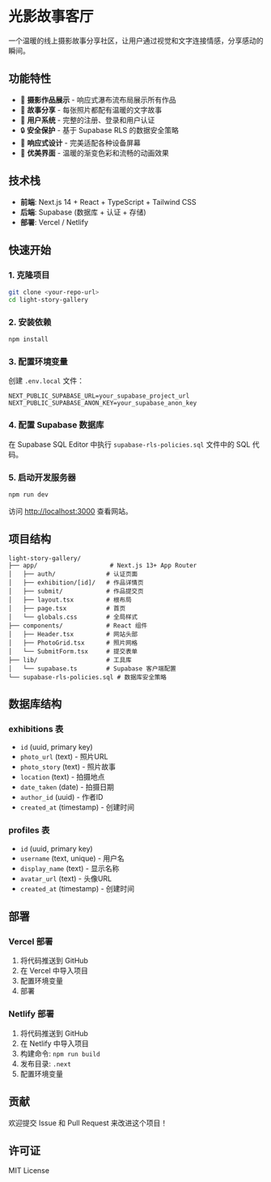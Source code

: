 # 光影故事客厅

一个温暖的线上摄影故事分享社区，让用户通过视觉和文字连接情感，分享感动的瞬间。

## 功能特性

- 📸 **摄影作品展示** - 响应式瀑布流布局展示所有作品
- 📝 **故事分享** - 每张照片都配有温暖的文字故事
- 👤 **用户系统** - 完整的注册、登录和用户认证
- 🔒 **安全保护** - 基于 Supabase RLS 的数据安全策略
- 📱 **响应式设计** - 完美适配各种设备屏幕
- 🎨 **优美界面** - 温暖的渐变色彩和流畅的动画效果

## 技术栈

- **前端**: Next.js 14 + React + TypeScript + Tailwind CSS
- **后端**: Supabase (数据库 + 认证 + 存储)
- **部署**: Vercel / Netlify

## 快速开始

### 1. 克隆项目
```bash
git clone <your-repo-url>
cd light-story-gallery
```

### 2. 安装依赖
```bash
npm install
```

### 3. 配置环境变量
创建 `.env.local` 文件：
```env
NEXT_PUBLIC_SUPABASE_URL=your_supabase_project_url
NEXT_PUBLIC_SUPABASE_ANON_KEY=your_supabase_anon_key
```

### 4. 配置 Supabase 数据库
在 Supabase SQL Editor 中执行 `supabase-rls-policies.sql` 文件中的 SQL 代码。

### 5. 启动开发服务器
```bash
npm run dev
```

访问 [http://localhost:3000](http://localhost:3000) 查看网站。

## 项目结构

```
light-story-gallery/
├── app/                    # Next.js 13+ App Router
│   ├── auth/              # 认证页面
│   ├── exhibition/[id]/   # 作品详情页
│   ├── submit/            # 作品提交页
│   ├── layout.tsx         # 根布局
│   ├── page.tsx           # 首页
│   └── globals.css        # 全局样式
├── components/            # React 组件
│   ├── Header.tsx         # 网站头部
│   ├── PhotoGrid.tsx      # 照片网格
│   └── SubmitForm.tsx     # 提交表单
├── lib/                   # 工具库
│   └── supabase.ts        # Supabase 客户端配置
└── supabase-rls-policies.sql # 数据库安全策略
```

## 数据库结构

### exhibitions 表
- `id` (uuid, primary key)
- `photo_url` (text) - 照片URL
- `photo_story` (text) - 照片故事
- `location` (text) - 拍摄地点
- `date_taken` (date) - 拍摄日期
- `author_id` (uuid) - 作者ID
- `created_at` (timestamp) - 创建时间

### profiles 表
- `id` (uuid, primary key)
- `username` (text, unique) - 用户名
- `display_name` (text) - 显示名称
- `avatar_url` (text) - 头像URL
- `created_at` (timestamp) - 创建时间

## 部署

### Vercel 部署
1. 将代码推送到 GitHub
2. 在 Vercel 中导入项目
3. 配置环境变量
4. 部署

### Netlify 部署
1. 将代码推送到 GitHub
2. 在 Netlify 中导入项目
3. 构建命令: `npm run build`
4. 发布目录: `.next`
5. 配置环境变量

## 贡献

欢迎提交 Issue 和 Pull Request 来改进这个项目！

## 许可证

MIT License